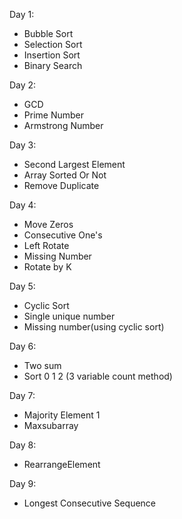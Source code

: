 Day 1:
* Bubble Sort
* Selection Sort
* Insertion Sort
* Binary Search

Day 2:
* GCD
* Prime Number
* Armstrong Number

Day 3:
* Second Largest Element
* Array Sorted Or Not
* Remove Duplicate

Day 4:
* Move Zeros
* Consecutive One's
* Left Rotate
* Missing Number
* Rotate by K

Day 5:
* Cyclic Sort
* Single unique number
* Missing number(using cyclic sort)

Day 6:
* Two sum
* Sort 0 1 2 (3 variable count method)

Day 7:
* Majority Element 1
* Maxsubarray

Day 8:
* RearrangeElement

Day 9:
* Longest Consecutive Sequence
